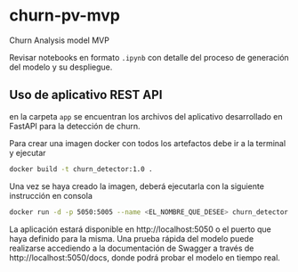 # churn-pv-mvp


Churn Analysis model MVP

Revisar notebooks en formato `.ipynb` con detalle del proceso de generación del modelo y su despliegue.


## Uso de aplicativo REST API

en la carpeta `app` se encuentran los archivos del aplicativo desarrollado en FastAPI para la detección de churn.


Para crear una imagen docker con todos los artefactos debe ir a la terminal y ejecutar

```bash
docker build -t churn_detector:1.0 .
```

Una vez se haya creado la imagen, deberá ejecutarla con la siguiente instrucción en consola

```bash
docker run -d -p 5050:5005 --name <EL_NOMBRE_QUE_DESEE> churn_detector:1.0
```

La aplicación estará disponible en http://localhost:5050 o el puerto que haya definido para la misma. Una prueba rápida del modelo puede realizarse accediendo a la documentación de Swagger a través de http://localhost:5050/docs, donde podrá probar el modelo en tiempo real.

